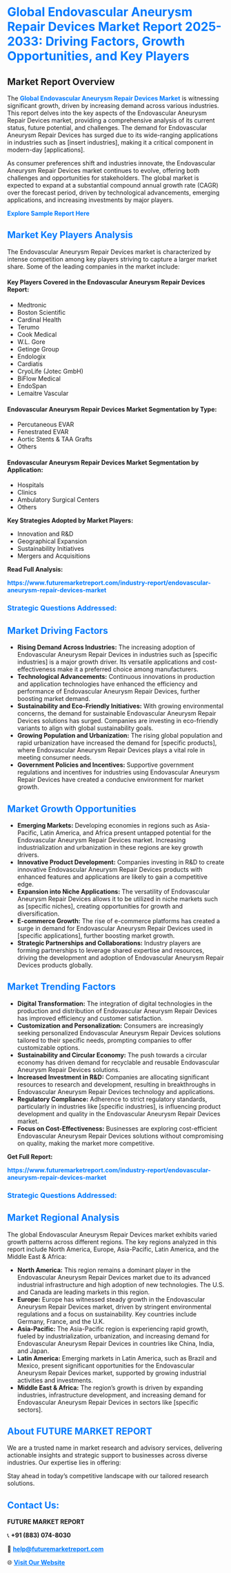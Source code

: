 <h1 style="color: #007BFF;">Global Endovascular Aneurysm Repair Devices Market Report 2025-2033: Driving Factors, Growth Opportunities, and Key Players</h1>

<section id="overview">
<h2>Market Report Overview</h2>
<p>The <a href="https://www.futuremarketreport.com/industry-report/endovascular-aneurysm-repair-devices-market" style="color: #007BFF; text-decoration: none;"><strong>Global Endovascular Aneurysm Repair Devices Market</strong></a> is witnessing significant growth, driven by increasing demand across various industries. This report delves into the key aspects of the Endovascular Aneurysm Repair Devices market, providing a comprehensive analysis of its current status, future potential, and challenges. The demand for Endovascular Aneurysm Repair Devices has surged due to its wide-ranging applications in industries such as [insert industries], making it a critical component in modern-day [applications].</p>
<p>As consumer preferences shift and industries innovate, the Endovascular Aneurysm Repair Devices market continues to evolve, offering both challenges and opportunities for stakeholders. The global market is expected to expand at a substantial compound annual growth rate (CAGR) over the forecast period, driven by technological advancements, emerging applications, and increasing investments by major players.</p>
</section>

<section id="overview">
<p><a href="https://www.futuremarketreport.com/request-sample/reportId=92309" style="color: #007BFF; text-decoration: none;"><strong>Explore Sample Report Here</strong></a></p>
</section>

<section id="key-players">
<h2 style="color: #007BFF;">Market Key Players Analysis</h2>
<p>The Endovascular Aneurysm Repair Devices market is characterized by intense competition among key players striving to capture a larger market share. Some of the leading companies in the market include:</p>
<h4>Key Players Covered in the Endovascular Aneurysm Repair Devices Report:</h4>
<ul><li>Medtronic</li><li>Boston Scientific</li><li>Cardinal Health</li><li>Terumo</li><li>Cook Medical</li><li>W.L. Gore</li><li>Getinge Group</li><li>Endologix</li><li>Cardiatis</li><li>CryoLife (Jotec GmbH)</li><li>BiFlow Medical</li><li>EndoSpan</li><li>Lemaitre Vascular</li></ul>
<h4>Endovascular Aneurysm Repair Devices Market Segmentation by Type:</h4>
<ul><li>Percutaneous EVAR</li><li>Fenestrated EVAR</li><li>Aortic Stents &amp; TAA Grafts</li><li>Others</li></ul>

<h4>Endovascular Aneurysm Repair Devices Market Segmentation by Application:</h4>
<ul><li>Hospitals</li><li>Clinics</li><li>Ambulatory Surgical Centers</li><li>Others</li></ul>
<p><strong>Key Strategies Adopted by Market Players:</strong></p>
<ul>
<li>Innovation and R&D</li>
<li>Geographical Expansion</li>
<li>Sustainability Initiatives</li>
<li>Mergers and Acquisitions</li>
</ul>
</section>

<section>
<p><strong>Read Full Analysis: </strong></p><a href="https://www.futuremarketreport.com/industry-report/endovascular-aneurysm-repair-devices-market" style="color: #007BFF; text-decoration: none;"><strong>https://www.futuremarketreport.com/industry-report/endovascular-aneurysm-repair-devices-market</strong></a>
<h3 style="color: #007BFF;">Strategic Questions Addressed:</h3>
</section>

<section id="driving-factors">
<h2 style="color: #007BFF;">Market Driving Factors</h2>
<ul>
<li><strong>Rising Demand Across Industries:</strong> The increasing adoption of Endovascular Aneurysm Repair Devices in industries such as [specific industries] is a major growth driver. Its versatile applications and cost-effectiveness make it a preferred choice among manufacturers.</li>
<li><strong>Technological Advancements:</strong> Continuous innovations in production and application technologies have enhanced the efficiency and performance of Endovascular Aneurysm Repair Devices, further boosting market demand.</li>
<li><strong>Sustainability and Eco-Friendly Initiatives:</strong> With growing environmental concerns, the demand for sustainable Endovascular Aneurysm Repair Devices solutions has surged. Companies are investing in eco-friendly variants to align with global sustainability goals.</li>
<li><strong>Growing Population and Urbanization:</strong> The rising global population and rapid urbanization have increased the demand for [specific products], where Endovascular Aneurysm Repair Devices plays a vital role in meeting consumer needs.</li>
<li><strong>Government Policies and Incentives:</strong> Supportive government regulations and incentives for industries using Endovascular Aneurysm Repair Devices have created a conducive environment for market growth.</li>
</ul>
</section>

<section id="growth-opportunities">
<h2 style="color: #007BFF;">Market Growth Opportunities</h2>
<ul>
<li><strong>Emerging Markets:</strong> Developing economies in regions such as Asia-Pacific, Latin America, and Africa present untapped potential for the Endovascular Aneurysm Repair Devices market. Increasing industrialization and urbanization in these regions are key growth drivers.</li>
<li><strong>Innovative Product Development:</strong> Companies investing in R&D to create innovative Endovascular Aneurysm Repair Devices products with enhanced features and applications are likely to gain a competitive edge.</li>
<li><strong>Expansion into Niche Applications:</strong> The versatility of Endovascular Aneurysm Repair Devices allows it to be utilized in niche markets such as [specific niches], creating opportunities for growth and diversification.</li>
<li><strong>E-commerce Growth:</strong> The rise of e-commerce platforms has created a surge in demand for Endovascular Aneurysm Repair Devices used in [specific applications], further boosting market growth.</li>
<li><strong>Strategic Partnerships and Collaborations:</strong> Industry players are forming partnerships to leverage shared expertise and resources, driving the development and adoption of Endovascular Aneurysm Repair Devices products globally.</li>
</ul>
</section>

<section id="trending-factors">
<h2 style="color: #007BFF;">Market Trending Factors</h2>
<ul>
<li><strong>Digital Transformation:</strong> The integration of digital technologies in the production and distribution of Endovascular Aneurysm Repair Devices has improved efficiency and customer satisfaction.</li>
<li><strong>Customization and Personalization:</strong> Consumers are increasingly seeking personalized Endovascular Aneurysm Repair Devices solutions tailored to their specific needs, prompting companies to offer customizable options.</li>
<li><strong>Sustainability and Circular Economy:</strong> The push towards a circular economy has driven demand for recyclable and reusable Endovascular Aneurysm Repair Devices solutions.</li>
<li><strong>Increased Investment in R&D:</strong> Companies are allocating significant resources to research and development, resulting in breakthroughs in Endovascular Aneurysm Repair Devices technology and applications.</li>
<li><strong>Regulatory Compliance:</strong> Adherence to strict regulatory standards, particularly in industries like [specific industries], is influencing product development and quality in the Endovascular Aneurysm Repair Devices market.</li>
<li><strong>Focus on Cost-Effectiveness:</strong> Businesses are exploring cost-efficient Endovascular Aneurysm Repair Devices solutions without compromising on quality, making the market more competitive.</li>
</ul>
</section>

<section>
<p><strong>Get Full Report: </strong></p><a href="https://www.futuremarketreport.com/industry-report/endovascular-aneurysm-repair-devices-market" style="color: #007BFF; text-decoration: none;"><strong>https://www.futuremarketreport.com/industry-report/endovascular-aneurysm-repair-devices-market</strong></a>
<h3 style="color: #007BFF;">Strategic Questions Addressed:</h3>
</section>


<section id="regional-analysis">
<h2 style="color: #007BFF;">Market Regional Analysis</h2>
<p>The global Endovascular Aneurysm Repair Devices market exhibits varied growth patterns across different regions. The key regions analyzed in this report include North America, Europe, Asia-Pacific, Latin America, and the Middle East & Africa:</p>
<ul>
<li><strong>North America:</strong> This region remains a dominant player in the Endovascular Aneurysm Repair Devices market due to its advanced industrial infrastructure and high adoption of new technologies. The U.S. and Canada are leading markets in this region.</li>
<li><strong>Europe:</strong> Europe has witnessed steady growth in the Endovascular Aneurysm Repair Devices market, driven by stringent environmental regulations and a focus on sustainability. Key countries include Germany, France, and the U.K.</li>
<li><strong>Asia-Pacific:</strong> The Asia-Pacific region is experiencing rapid growth, fueled by industrialization, urbanization, and increasing demand for Endovascular Aneurysm Repair Devices in countries like China, India, and Japan.</li>
<li><strong>Latin America:</strong> Emerging markets in Latin America, such as Brazil and Mexico, present significant opportunities for the Endovascular Aneurysm Repair Devices market, supported by growing industrial activities and investments.</li>
<li><strong>Middle East & Africa:</strong> The region’s growth is driven by expanding industries, infrastructure development, and increasing demand for Endovascular Aneurysm Repair Devices in sectors like [specific sectors].</li>
</ul>
</section>

<footer>
<h2 style="color: #007BFF;">About FUTURE MARKET REPORT</h2>
<p>We are a trusted name in market research and advisory services, delivering actionable insights and strategic support to businesses across diverse industries. Our expertise lies in offering:</p>

<p>Stay ahead in today’s competitive landscape with our tailored research solutions.</p>

<h2 style="color: #007BFF;">Contact Us:</h2>
<p><strong>FUTURE MARKET REPORT</strong></p>
<p>📞 <strong>+91 (883) 074-8030</strong></p>
<p>📧 <strong><a href="mailto:help@futuremarketreport.com" style="color: #007BFF;">help@futuremarketreport.com</a></strong></p>
<p>🌐 <strong><a href="https://www.futuremarketreport.com/" style="color: #007BFF;">Visit Our Website</a></strong></p>
</footer>